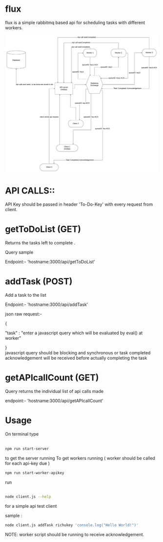 
# flux

flux is a simple rabbitmq based api for scheduling tasks with different workers.

![flux architecture](https://raw.githubusercontent.com/richursa/flux/master/flux-architecture.jpeg)

# API CALLS::

API Key should be passed in header 'To-Do-Key' with every request from client.

# getToDoList (GET)

Returns the tasks left to complete .

Query sample

  

Endpoint:- 'hostname:3000/api/getToDoList'

  

# addTask (POST)

Add a task to the list

Endpoint:- 'hostname:3000/api/addTask'

json raw request:-

{

"task" : "enter a javascript query which will be evaluated by eval() at worker"

}    
javascript query should be blocking and synchronous or task completed acknowledgement will be received before actually completing the task

  

# getAPIcallCount (GET)

Query returns the individual list of api calls made

endpoint:- 'hostname:3000/api/getAPIcallCount'

  

# Usage

On terminal type

```bash

npm run start-server
```

to get the server running
To get workers running ( worker should be called for each api-key due ) 
```bash
npm run start-worker-apikey
```

run 

```bash

node client.js --help

```
for a simple api test client

 sample :
 ```bash
 node client.js addTask richukey 'console.log("Hello World!")'
 ```
 NOTE: worker script should be running to receive acknowledgement.
 
